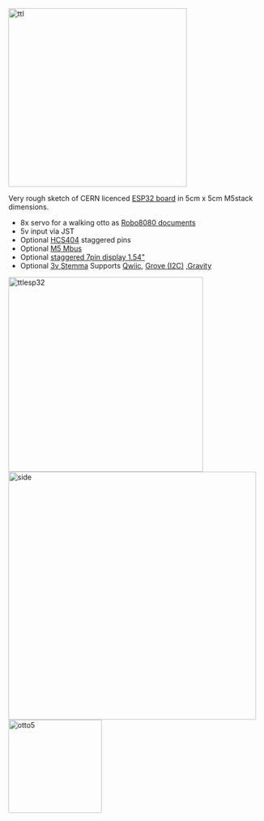 
<img width="352" alt="ttl" src="https://user-images.githubusercontent.com/400875/151266802-1ccfb552-a6f8-4f75-a684-07df3f4f801b.png">


Very rough sketch of CERN licenced [ESP32 board](https://easyeda.com/editor#id=0c94645e6c4e443cb9d172e18162d7fa) in 5cm x 5cm M5stack dimensions.

- 8x servo for a walking otto as [Robo8080 documents](https://togetter.com/li/1374900) 
- 5v input via JST
-  Optional [HCS404](https://github.com/rosmo-robot/Rosmo_3D/issues/6) staggered pins
- Optional [M5 Mbus](https://forum.m5stack.com/topic/360/m5stack-fire-pinout-leaflet)
- Optional [ staggered 7pin display 1.54"](http://www.lcdwiki.com/1.54inch_IPS_Module)
- Optional [3v Stemma](https://www.tomshardware.com/features/stemma-vs-qwiic-vs-grove-connectors) Supports [Qwiic](https://www.reddit.com/r/electronics/comments/8lhxwg/sparkfuns_qwiic_standard_for_modular_i2c_devices/), [Grove (I2C)](https://thepihut.com/products/qwiic-cable-grove-adapter-100mm) ,[Gravity](https://learn.adafruit.com/introducing-adafruit-stemma-qt/dfrobot-gravity)

<img width="384" alt="ttlesp32" src="https://user-images.githubusercontent.com/400875/151266787-0f938198-b8a7-4f36-9d6a-fd6caf3981f7.png">



<img width="489" alt="side" src="https://user-images.githubusercontent.com/400875/151074421-d22a6a05-58cb-4bdc-bd93-8d7e2470e1fe.png">


<img width="184" alt="otto5" src="https://user-images.githubusercontent.com/400875/150679018-b0bb5ad0-db5d-4c06-ad89-1fea6cc3b11b.png">

